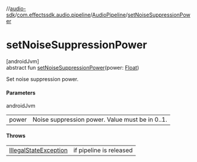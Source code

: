 //[audio-sdk](../../../index.md)/[com.effectssdk.audio.pipeline](../index.md)/[AudioPipeline](index.md)/[setNoiseSuppressionPower](set-noise-suppression-power.md)

# setNoiseSuppressionPower

[androidJvm]\
abstract fun [setNoiseSuppressionPower](set-noise-suppression-power.md)(power: [Float](https://kotlinlang.org/api/core/kotlin-stdlib/kotlin/-float/index.html))

Set noise suppression power.

#### Parameters

androidJvm

| | |
|---|---|
| power | Noise suppression power. Value must be in 0..1. |

#### Throws

| | |
|---|---|
| [IllegalStateException](https://kotlinlang.org/api/core/kotlin-stdlib/kotlin/-illegal-state-exception/index.html) | if pipeline is released |